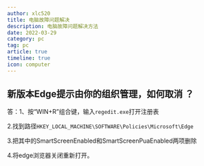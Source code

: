 ```yaml
---
author: xlc520
title: 电脑故障问题解决
description: 电脑故障问题解决方法
date: 2022-03-29
category: pc
tag: pc
article: true
timeline: true
icon: computer
---
```




## 新版本Edge提示由你的组织管理，如何取消 ？

答：1、按“WIN+R”组合键，输入`regedit.exe`打开注册表

2.找到路径`HKEY_LOCAL_MACHINE\SOFTWARE\Policies\Microsoft\Edge `

3.把其中的SmartScreenEnabled和SmartScreenPuaEnabled两项删除

4.将edge浏览器关闭重新打开。 